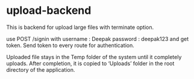 # upload-backend

This is backend for upload large files with terminate option.

use POST /signin with 
username : Deepak 
password : deepak123
and get token. Send token to every route for authentication.

Uploaded file stays in the Temp folder of the system until it completely uploads. After completion, it is copied to ‘Uploads’ folder in the root directory of the application.
